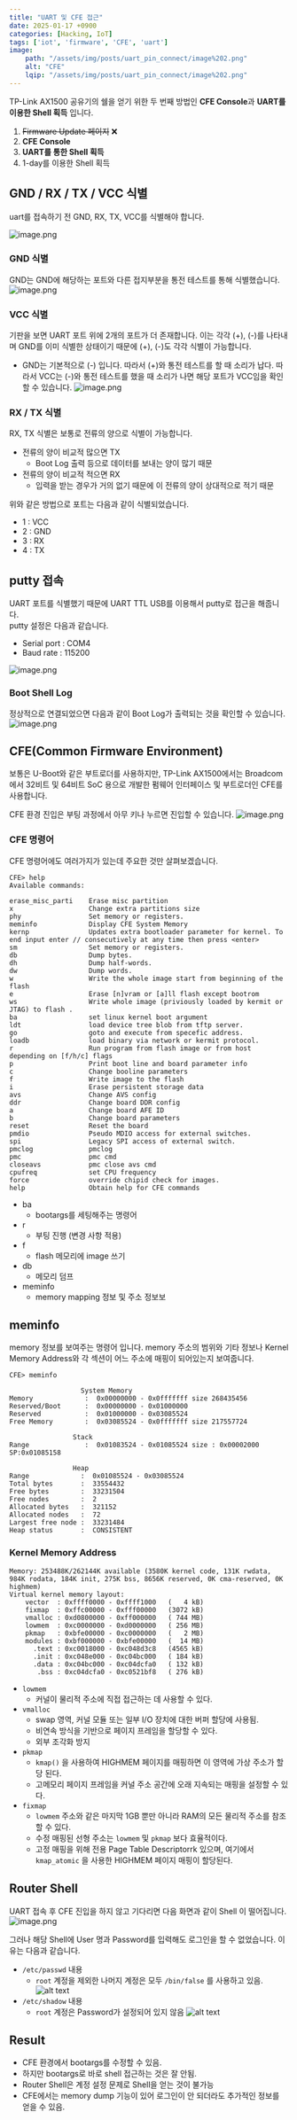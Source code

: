```yaml
---
title: "UART 및 CFE 접근"
date: 2025-01-17 +0900
categories: [Hacking, IoT]
tags: ['iot', 'firmware', 'CFE', 'uart']
image:
    path: "/assets/img/posts/uart_pin_connect/image%202.png"
    alt: "CFE"
    lqip: "/assets/img/posts/uart_pin_connect/image%202.png"
---
```


TP-Link AX1500 공유기의 쉘을 얻기 위한 두 번째 방법인 **CFE Console**과 **UART를 이용한 Shell 획득** 입니다.

1. ~~Firmware Update 페이지~~ ❌
2. **CFE Console**
3. **UART를 통한 Shell 획득**
4. 1-day를 이용한 Shell 획득 

## GND / RX / TX / VCC 식별
uart를 접속하기 전 GND, RX, TX, VCC를 식별해야 합니다.

![image.png](/assets/img/posts/uart_pin_connect/image.png)

### GND 식별
GND는 GND에 해당하는 포트와 다른 접지부분을 통전 테스트를 통해 식별했습니다.
![image.png](/assets/img/posts/uart_pin_connect/gnd.jpg)

### VCC 식별
기판을 보면 UART 포트 위에 2개의 포트가 더 존재합니다. 이는 각각 (+), (-)를 나타내며 GND를 이미 식별한 상태이기 때문에 (+), (-)도 각각 식별이 가능합니다.
- GND는 기본적으로 (-) 입니다. 따라서 (+)와 통전 테스트를 할 때 소리가 납다.
따라서 VCC는 (-)와 통전 테스트를 했을 때 소리가 나면 해당 포트가 VCC임을 확인할 수 있습니다.
![image.png](/assets/img/posts/uart_pin_connect/vcc.jpg)

### RX / TX 식별
RX, TX 식별은 보통로 전류의 양으로 식별이 가능합니다.
- 전류의 양이 비교적 많으면 TX
  - Boot Log 출력 등으로 데이터를 보내는 양이 많기 때문
- 전류의 양이 비교적 적으면 RX
  - 입력을 받는 경우가 거의 없기 때문에 이 전류의 양이 상대적으로 적기 때문

위와 같은 방법으로 포트는 다음과 같이 식별되었습니다.
- 1 : VCC
- 2 : GND
- 3 : RX
- 4 : TX

## putty 접속
UART 포트를 식별했기 때문에 UART TTL USB를 이용해서 putty로 접근을 해줍니다.<br>
putty 설정은 다음과 같습니다.
- Serial port : COM4
- Baud rate : 115200

![image.png](/assets/img/posts/uart_pin_connect/image%201.png)

### Boot Shell Log
정상적으로 연결되었으면 다음과 같이 Boot Log가 출력되는 것을 확인할 수 있습니다.
![image.png](/assets/img/posts/uart_pin_connect/image%202.png)


## CFE(Common Firmware Environment)
보통은 U-Boot와 같은 부트로더를 사용하지만, TP-Link AX1500에서는 Broadcom에서 32비트 및 64비트 SoC 용으로 개발한 펌웨어 인터페이스 및 부트로더인 CFE를 사용합니다.

CFE 환경 진입은 부팅 과정에서 아무 키나 누르면 진입할 수 있습니다.
![image.png](/assets/img/posts/uart_pin_connect/image%203.png)

### CFE 명령어
CFE 명령어에도 여러가지가 있는데 주요한 것만 살펴보겠습니다.
```
CFE> help
Available commands:

erase_misc_parti    Erase misc partition
x                   Change extra partitions size
phy                 Set memory or registers.
meminfo             Display CFE System Memory
kernp               Updates extra bootloader parameter for kernel. To end input enter // consecutively at any time then press <enter>
sm                  Set memory or registers.
db                  Dump bytes.
dh                  Dump half-words.
dw                  Dump words.
w                   Write the whole image start from beginning of the flash
e                   Erase [n]vram or [a]ll flash except bootrom
ws                  Write whole image (priviously loaded by kermit or JTAG) to flash .
ba                  set linux kernel boot argument
ldt                 load device tree blob from tftp server.
go                  goto and execute from specefic address.
loadb               load binary via network or kermit protocol.
r                   Run program from flash image or from host depending on [f/h/c] flags
p                   Print boot line and board parameter info
c                   Change booline parameters
f                   Write image to the flash
i                   Erase persistent storage data
avs                 Change AVS config
ddr                 Change board DDR config
a                   Change board AFE ID
b                   Change board parameters
reset               Reset the board
pmdio               Pseudo MDIO access for external switches.
spi                 Legacy SPI access of external switch.
pmclog              pmclog
pmc                 pmc cmd
closeavs            pmc close avs cmd
cpufreq             set CPU frequency
force               override chipid check for images.
help                Obtain help for CFE commands

```
- ba
  - bootargs를 세팅해주는 명령어
- r
  - 부팅 진행 (변경 사항 적용)
- f
  - flash 메모리에 image 쓰기
- db
  - 메모리 덤프
- meminfo
  - memory mapping 정보 및 주소 정보보

## meminfo
memory 정보를 보여주는 명령어 입니다. memory 주소의 범위와 기타 정보나 Kernel Memory Address와 각 섹션이 어느 주소에 매핑이 되어있는지 보여줍니다.    
```
CFE> meminfo

                  System Memory
Memory             :  0x00000000 - 0x0fffffff size 268435456
Reserved/Boot      :  0x00000000 - 0x01000000
Reserved           :  0x01000000 - 0x03085524
Free Memory        :  0x03085524 - 0x0fffffff size 217557724

                Stack
Range              :  0x01083524 - 0x01085524 size : 0x00002000 SP:0x01085158

                Heap
Range             :  0x01085524 - 0x03085524
Total bytes       :  33554432
Free bytes        :  33231504
Free nodes        :  2
Allocated bytes   :  321152
Allocated nodes   :  72
Largest free node :  33231484
Heap status       :  CONSISTENT

```

### Kernel Memory Address

```
Memory: 253488K/262144K available (3580K kernel code, 131K rwdata, 984K rodata, 184K init, 275K bss, 8656K reserved, 0K cma-reserved, 0K highmem)
Virtual kernel memory layout:
    vector  : 0xffff0000 - 0xffff1000   (   4 kB)
    fixmap  : 0xffc00000 - 0xfff00000   (3072 kB)
    vmalloc : 0xd0800000 - 0xff000000   ( 744 MB)
    lowmem  : 0xc0000000 - 0xd0000000   ( 256 MB)
    pkmap   : 0xbfe00000 - 0xc0000000   (   2 MB)
    modules : 0xbf000000 - 0xbfe00000   (  14 MB)
      .text : 0xc0018000 - 0xc048d3c8   (4565 kB)
      .init : 0xc048e000 - 0xc04bc000   ( 184 kB)
      .data : 0xc04bc000 - 0xc04dcfa0   ( 132 kB)
       .bss : 0xc04dcfa0 - 0xc0521bf8   ( 276 kB)

```

- `lowmem`
    - 커널이 물리적 주소에 직접 접근하는 데 사용할 수 있다.
- `vmalloc`
    - swap 영역, 커널 모듈 또는 일부 I/O 장치에 대한 버퍼 할당에 사용됨.
    - 비연속 방식을 기반으로 페이지 프레임을 할당할 수 있다.
    - 외부 조각화 방지
- `pkmap`
    - `kmap()` 을 사용하여 HIGHMEM 페이지를 매핑하면 이 영역에 가상 주소가 할당 된다.
    - 고메모리 페이지 프레임을 커널 주소 공간에 오래 지속되는 매핑을 설정할 수 있다.
- `fixmap`
    - `lowmem` 주소와 같은 마지막 1GB 뿐만 아니라 RAM의 모든 물리적 주소를 참조할 수 있다.
    - 수정 매핑된 선형 주소는 `lowmem` 및 `pkmap` 보다 효율적이다.
    - 고정 매핑을 위해 전용 Page Table Descriptorrk 있으며, 여기에서 `kmap_atomic` 을 사용한 HIGHMEM 페이지 매핑이 할당된다.

## Router Shell
UART 접속 후 CFE 진입을 하지 않고 기다리면 다음 화면과 같이 Shell 이 떨어집니다.
![image.png](/assets/img/posts/uart_pin_connect/image%204.png)

그러나 해당 Shell에 User 명과 Password를 입력해도 로그인을 할 수 없었습니다.
이유는 다음과 같습니다.
- `/etc/passwd` 내용
  - `root` 계정을 제외한 나머지 계정은 모두 `/bin/false` 를 사용하고 있음.
![alt text](/assets/img/posts/uart_pin_connect/image5.png)
- `/etc/shadow` 내용
  - `root` 계정은 Password가 설정되어 있지 않음
![alt text](/assets/img/posts/uart_pin_connect/image6.png)

## Result
- CFE 환경에서 bootargs를 수정할 수 있음.
- 하지만 bootargs로 바로 shell 접근하는 것은 잘 안됨.
- Router Shell은 계정 설정 문제로 Shell을 얻는 것이 불가능
- CFE에서는 memory dump 기능이 있어 로그인이 안 되더라도 추가적인 정보를 얻을 수 있음.